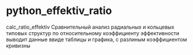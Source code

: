 # python_effektiv_ratio
calc_ratio_effektiv
Сравнительный анализ радиальных и кольцевых  типовых структур  по относительному коэффициенту эффективности 
выводит данные ввиде таблицы и графика, с разлиным коэффициентом кривизны
